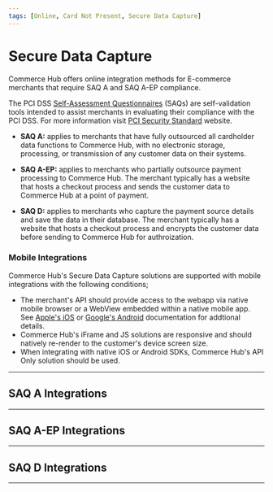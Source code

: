 ```yaml
---
tags: [Online, Card Not Present, Secure Data Capture]
---
```


# Secure Data Capture

Commerce Hub offers online integration methods for E-commerce merchants that require SAQ A and SAQ A-EP compliance.

The PCI DSS [Self-Assessment Questionnaires](?path=docs/Resources/FAQs-Glossary/Glossary.md#self-assessment-questionnaire) (SAQs) are self-validation tools intended to assist merchants in evaluating their compliance with the PCI DSS. For more information visit [PCI Security Standard](https://www.pcisecuritystandards.org/) website.

- **SAQ A:** applies to merchants that have fully outsourced all cardholder data functions to Commerce Hub, with no electronic storage, processing, or transmission of any customer data on their systems.

- **SAQ A-EP:** applies to merchants who partially outsource payment processing to Commerce Hub. The merchant typically has a website that hosts a checkout process and sends the customer data to Commerce Hub at a point of payment.

- **SAQ D:** applies to merchants who capture the payment source details and save the data in their database. The merchant typically has a website that hosts a checkout process and encrypts the customer data before sending to Commerce Hub for authroization.

### Mobile Integrations

Commerce Hub's Secure Data Capture solutions are supported with mobile integrations with the following conditions;

- The merchant's API should provide access to the webapp via native mobile browser or a WebView embedded within a native mobile app. See [Apple's iOS](https://developer.apple.com/documentation/webkit/wkwebview) or [Google's Android](https://developer.android.com/reference/android/webkit/WebView) documentation for addtional details.
- Commerce Hub's iFrame and JS solutions are responsive and should natively re-render to the customer's device screen size.
- When integrating with native iOS or Android SDKs, Commerce Hub's API Only solution should be used.
 
---

## SAQ A Integrations

<!-- type: row -->

<!-- type: card
title: iFrame
description: Allows a merchant an easy and secure way to embed a payment form into a website or customer's mobile device.
link: ?path=docs/Online-Mobile-Digital/Secure-Data-Capture/iFrame-JS/iFrame-JS.md
-->

<!-- type: card
title: Hosted Payment Page
description: Allows a merchant to redirect their customer to a secure Commerce Hub Hosted Payment Page to process a transaction.
link:
-->

<!-- type: card
title: Payment URL
description: Allows a merchant to request an invoice via the Commerce Hub RESTful APIs, and send a Payment URL to their customer.
link:
-->

<!-- type: row-end -->

---

## SAQ A-EP Integrations

<!-- type: row -->

<!-- type: card
title: JavaScript
description: Allows a merchant an easy and secure way to embed a payment form into a website or customer's mobile device.
link: ?path=docs/Online-Mobile-Digital/Secure-Data-Capture/Payment-JS/Payment-JS.md
-->

<!-- type: card
title: API Only
description: Allows a merchant an easy and secure way to manage and encrypt the payment data on their website or customer's mobile device using Commerce Hub's Card Capture API.
link: ?path=docs/Online-Mobile-Digital/Secure-Data-Capture/API/API-Only.md
-->

<!-- type: card
title: Direct Post
description: Allows the merchants to build their own form to collect all payment information and submit a transaction using Commerce Hub's Hosted Payment Page.
link: 
-->

<!-- type: row-end -->

---

## SAQ D Integrations

<!-- type: row -->

<!-- type: card
title: Multi-Use Public Key
description: Integration that includes the use of a static public key, where the merchant can capture the payment source details and encrypt the details before sending it to Commerce Hub for authorization.
link: ?path=docs/Online-Mobile-Digital/Secure-Data-Capture/Multi-Use-Public-Key/Multi-Use-Public-Key.md
-->

<!-- type: row-end -->

---
